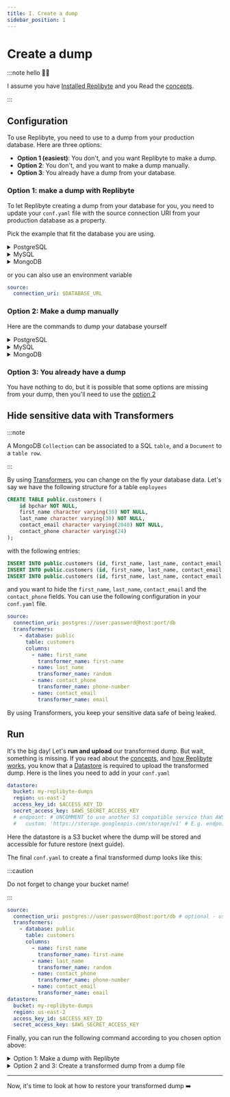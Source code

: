 ```yaml
---
title: I. Create a dump
sidebar_position: 1
---
```


# Create a dump

:::note hello 👋🏼

I assume you have [Installed Replibyte](/docs/getting-started/installation) and you Read the [concepts](/docs/getting-started/concepts).

:::

## Configuration

To use Replibyte, you need to use to a dump from your production database. Here are three options:

* **Option 1 (easiest)**: You don't, and you want Replibyte to make a dump.
* **Option 2**: You don't, and you want to make a dump manually.
* **Option 3**: You already have a dump from your database.

### Option 1: make a dump with Replibyte

To let Replibyte creating a dump from your database for you, you need to update your `conf.yaml` file with the source connection URI from your production database as a property.

Pick the example that fit the database you are using.

<details>

<summary>PostgreSQL</summary>

```yaml
source:
  connection_uri: postgres://[user]:[password]@[host]:[port]/[database]
```

</details>

<details>

<summary>MySQL</summary>

```yaml
source:
  connection_uri: mysql://[user]:[password]@[host]:[port]/[database]
```

</details>

<details>

<summary>MongoDB</summary>

```yaml
source:
  connection_uri: mongo://[user]:[password]@[host]:[port]/[database]
```

</details>

or you can also use an environment variable

```yaml title="With an environment variable"
source:
  connection_uri: $DATABASE_URL
```

### Option 2: Make a dump manually

Here are the commands to dump your database yourself

<details>

<summary>PostgreSQL</summary>

```yaml
pg_dump --column-inserts --no-owner -h [host] -p [port] -U [username] [database]
```

</details>

<details>

<summary>MySQL</summary>

```yaml
mysqldump -h [host] -P [port] -u [username] -p --add-drop-database --add-drop-table --skip-extended-insert --complete-insert --single-transaction --quick --databases
```

</details>

<details>

<summary>MongoDB</summary>

```yaml
mongodump -h [host] --port [port] --authenticationDatabase [auth_db|default: admin] --db [database] -u [username] -p [password] --archive
```

</details>

### Option 3: You already have a dump

You have nothing to do, but it is possible that some options are missing from your dump, then you'll need to use the [option 2](#option-2-make-a-dump-manually)

## Hide sensitive data with Transformers

:::note

A MongoDB `Collection` can be associated to a SQL `table`, and a `Document` to a `table row`. 

:::

By using [Transformers](/docs/transformers), you can change on the fly your database data. Let's say we have the following structure for a table `employees`

```sql
CREATE TABLE public.customers (
    id bpchar NOT NULL,
    first_name character varying(30) NOT NULL,
    last_name character varying(30) NOT NULL,
    contact_email character varying(2048) NOT NULL,
    contact_phone character varying(24)
);
```

with the following entries:

```sql
INSERT INTO public.customers (id, first_name, last_name, contact_email, contact_phone) VALUES ('ALFKI', 'Maria', 'Anders', 'maria.anders@gmail.com', '030-0074321');
INSERT INTO public.customers (id, first_name, last_name, contact_email, contact_phone) VALUES ('ANATR', 'Ana', 'Trujillo', 'ana@factchecker.com', '(5) 555-4729');
INSERT INTO public.customers (id, first_name, last_name, contact_email, contact_phone) VALUES ('ANTON', 'Antonio', 'Moreno', 'anto.moreno@gmail.com', NULL);
```

and you want to hide the `first_name`, `last_name`, `contact_email` and the `contact_phone` fields. You can use the following configuration in your `conf.yaml` file.

```yaml title="source and transformers in your conf.yaml"
source:
  connection_uri: postgres://user:password@host:port/db
  transformers:
    - database: public
      table: customers
      columns:
        - name: first_name
          transformer_name: first-name
        - name: last_name
          transformer_name: random
        - name: contact_phone
          transformer_name: phone-number
        - name: contact_email
          transformer_name: email
```

By using Transformers, you keep your sensitive data safe of being leaked. 

## Run

It's the big day! Let's **run and upload** our transformed dump. But wait, something is missing. If you read about the [concepts](/docs/getting-started/concepts), and [how Replibyte works](/docs/how-replibyte-works), you know that a [Datastore](/docs/getting-started/concepts#datastore) is required to upload the transformed dump. Here is the lines you need to add in your `conf.yaml`

```yaml title="Add your datastore in your conf.yaml"
datastore:
  bucket: my-replibyte-dumps
  region: us-east-2
  access_key_id: $ACCESS_KEY_ID
  secret_access_key: $AWS_SECRET_ACCESS_KEY
  # endpoint: # UNCOMMENT to use another S3 compatible service than AWS S3 
  #   custom: 'https://storage.googleapis.com/storage/v1' # E.g. endpoint for GCP
```

Here the datastore is a S3 bucket where the dump will be stored and accessible for future restore (next guide).

The final `conf.yaml` to create a final transformed dump looks like this:

:::caution

Do not forget to change your bucket name!

:::

```yaml title="conf.yaml"
source:
  connection_uri: postgres://user:password@host:port/db # optional - use only for option #1
  transformers:
    - database: public
      table: customers
      columns:
        - name: first_name
          transformer_name: first-name
        - name: last_name
          transformer_name: random
        - name: contact_phone
          transformer_name: phone-number
        - name: contact_email
          transformer_name: email
datastore:
  bucket: my-replibyte-dumps
  region: us-east-2
  access_key_id: $ACCESS_KEY_ID
  secret_access_key: $AWS_SECRET_ACCESS_KEY
```

Finally, you can run the following command according to you chosen option above:

<details>

<summary>Option 1: Make a dump with Replibyte</summary>

```shell
replibyte -c conf.yaml dump create
```

</details>

<details>

<summary>Option 2 and 3: Create a transformed dump from a dump file</summary>

```shell
cat your_dump.sql | replibyte -c conf.yaml dump create -i
```

`-i` parameter is required to read the data from the input.

</details>

---
Now, it's time to look at how to restore your transformed dump ➡️
